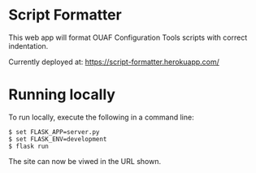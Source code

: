 
# Script Formatter

This web app will format OUAF Configuration Tools scripts with correct indentation.

Currently deployed at: https://script-formatter.herokuapp.com/

# Running locally

To run locally, execute the following in a command line:

```
$ set FLASK_APP=server.py
$ set FLASK_ENV=development
$ flask run
```

The site can now be viwed in the URL shown.